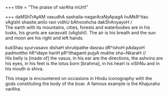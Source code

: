 +++
title = "The praise of varAha mUrtI"

+++
daMShTrAyAM vasudhA sashaila-nagarAraNyApagA huMkR^itau vAgIshI
shasite.anilo ravi vidhU bAhvoshcha dakShAnyayoH /  
The earth with its mountains, cities, forests and waterbodies are in his
tusks, his grunts are sarasvatI (vAgIshI). The air is his breath and the
sun and moon are his right and left hands.

kukShau syurvasavo dishaH shrutipathe dasrau dR^ishoH pAdayoH padmottho
hR^idaye hariH pR^ithagamI pujyA mukhe sha\~NkaraH //  
His belly is \[made of\] the vasus, in his ear are the directions, the
ashvins are his eyes, in his feet is the lotus born \[brahma\], in his
heart is viShNu and in his mouth is shiva.

This image is encountered on occasions in Hindu iconography with the
gods constituting the body of the boar. A famous example is the
Khajuraho varAha.
